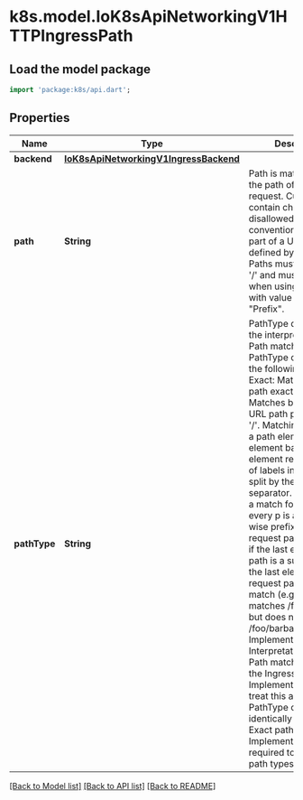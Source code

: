 # k8s.model.IoK8sApiNetworkingV1HTTPIngressPath

## Load the model package
```dart
import 'package:k8s/api.dart';
```

## Properties
Name | Type | Description | Notes
------------ | ------------- | ------------- | -------------
**backend** | [**IoK8sApiNetworkingV1IngressBackend**](IoK8sApiNetworkingV1IngressBackend.md) |  | 
**path** | **String** | Path is matched against the path of an incoming request. Currently it can contain characters disallowed from the conventional \"path\" part of a URL as defined by RFC 3986. Paths must begin with a '/' and must be present when using PathType with value \"Exact\" or \"Prefix\". | [optional] 
**pathType** | **String** | PathType determines the interpretation of the Path matching. PathType can be one of the following values: * Exact: Matches the URL path exactly. * Prefix: Matches based on a URL path prefix split by '/'. Matching is   done on a path element by element basis. A path element refers is the   list of labels in the path split by the '/' separator. A request is a   match for path p if every p is an element-wise prefix of p of the   request path. Note that if the last element of the path is a substring   of the last element in request path, it is not a match (e.g. /foo/bar   matches /foo/bar/baz, but does not match /foo/barbaz). * ImplementationSpecific: Interpretation of the Path matching is up to   the IngressClass. Implementations can treat this as a separate PathType   or treat it identically to Prefix or Exact path types. Implementations are required to support all path types. | 

[[Back to Model list]](../README.md#documentation-for-models) [[Back to API list]](../README.md#documentation-for-api-endpoints) [[Back to README]](../README.md)


